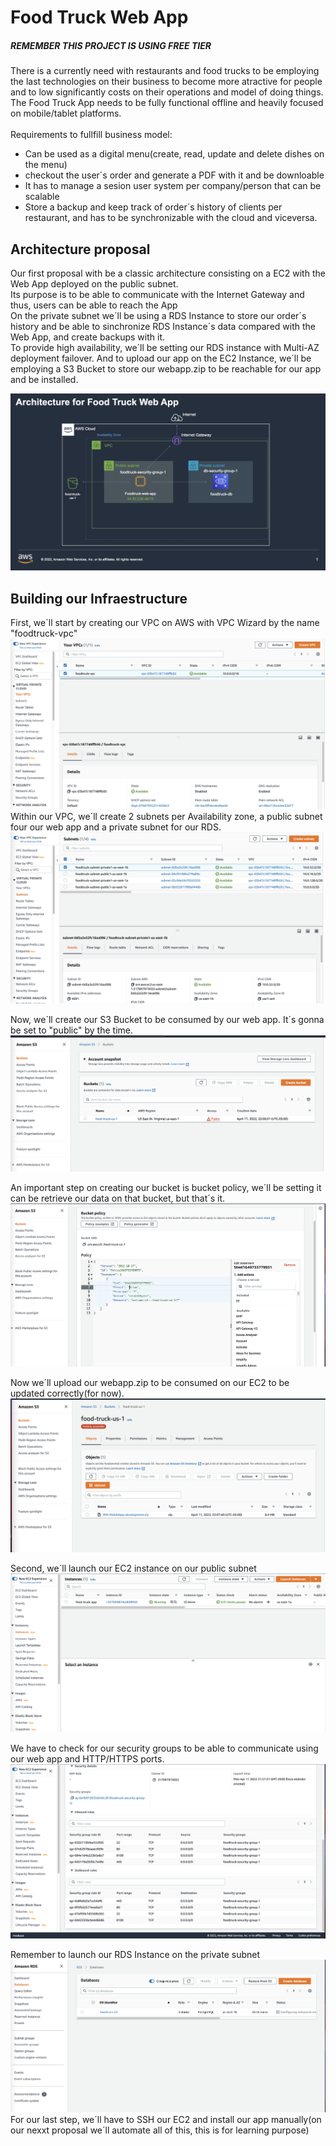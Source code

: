 # Food Truck Web App

##### REMEMBER THIS PROJECT IS USING FREE TIER

There is a currently need with restaurants and food trucks to be employing the last technologies on their business to become more atractive for people and to low significantly costs on their operations and model of doing things.
The Food Truck App needs to be fully functional offline and heavily focused on mobile/tablet platforms.
<br><br>
Requirements to fullfill business model:

* Can be used as a digital menu(create, read, update and delete dishes on the menu)
*  checkout the user´s order and generate a PDF with it and be downloable
* It has to manage a sesion user system per company/person that can be scalable
* Store a backup and keep track of order´s history of clients per restaurant, and has to be synchronizable with the cloud and viceversa.


## Architecture proposal
Our first proposal with be a classic architecture consisting on a EC2 with the Web App deployed on the public subnet.<br>
Its purpose is to be able to communicate with the Internet Gateway and thus, users can be able to reach the App <br>
On the private subnet we´ll be using a RDS Instance to store our order´s history and be able to sinchronize RDS Instance´s data compared with the Web App, and  create backups with it. 
<br>
To provide high availability, we´ll be setting our RDS instance with Multi-AZ deployment failover. And to upload our app on the EC2 Instance, we´ll be employing a S3 Bucket to store our webapp.zip to be reachable for our app and be installed.

![f](imgs/FoodTruckArchJPG.001.jpeg)


## Building our Infraestructure

First, we´ll start by creating our VPC on AWS with VPC Wizard by the name "foodtruck-vpc"
![f](imgs/vpc1.png)
Within our VPC, we´ll create 2 subnets per Availability zone, a public subnet four our web app and a private subnet for our RDS.
![f](imgs/vpc2.png)

Now, we´ll create our S3 Bucket to be consumed by our web app. It´s gonna be set to "public" by the time.
![f](imgs/bucket1.png)

An important step on creating our bucket is bucket policy, we´ll be setting it can be retrieve our data on that bucket, but that´s it.
![f](imgs/bucket3.png)

Now we´ll upload our webapp.zip to be consumed on our EC2 to be updated correctly(for now).
![f](imgs/bucket2.png)

Second, we´ll launch our EC2 instance on our public subnet
![f](imgs/ec2-instance1.png)

We have to check for our security groups to be able to communicate using our web app and HTTP/HTTPS ports.
![f](imgs/ec2-instance3.png)

Remember to launch our RDS Instance on the private subnet
![f](imgs/app-db.png)
For our last step, we´ll have to SSH our EC2 and install our app manually(on our nexxt proposal we´ll automate all of this, this is for learning purpose)
